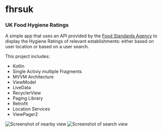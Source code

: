 # fhrsuk
### UK Food Hygiene Ratings

A simple app that uses an API provided by the [Food Standards Agency](https://ratings.food.gov.uk/) to display the Hygiene Ratings 
of relevant establishments: either based on user location or based on a user search.

This project includes:
- Kotlin
- Single Activiy multiple Fragments
- MVVM Architecture
- ViewModel
- LiveData
- RecyclerView
- Paging Library
- Retrofit
- Location Services
- ViewPager2

![Screenshot of nearby view](https://i.imgur.com/ajEPag5.png) ![Screenshot of search view](https://i.imgur.com/3Lw334C.png)
